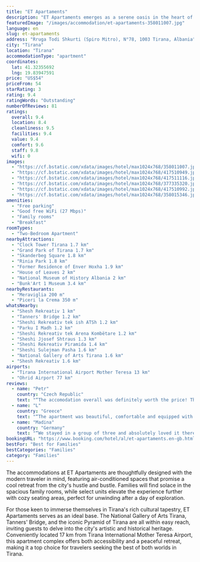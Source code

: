 ```yaml
---
title: "ET Apartaments"
description: "ET Apartaments emerges as a serene oasis in the heart of Tirana, offering a tranquil garden setting just moments away from the city's vibrant attractions, including the Bektashi World Centre, Saint Paul Cathedral, and Toptani Shopping Centre."
featuredImage: "/images/accommodation/et-apartaments-358011007.jpg"
language: en
slug: et-apartaments
address: "Rruga Todi Shkurti (Spiro Mitro), N°78, 1003 Tirana, Albania"
city: "Tirana"
location: "Tirana"
accommodationType: "apartment"
coordinates:
  lat: 41.32355692
  lng: 19.83947591
price: "US$54"
priceFrom: 54
starRating: 3
rating: 9.4
ratingWords: "Outstanding"
numberOfReviews: 81
ratings:
  overall: 9.4
  location: 8.4
  cleanliness: 9.5
  facilities: 9.4
  value: 9.4
  comfort: 9.6
  staff: 9.8
  wifi: 0
images:
  - "https://cf.bstatic.com/xdata/images/hotel/max1024x768/358011007.jpg?k=2eaf82a7fbc90bd2dbbddd279384706210099c415a857337fa61cf5370840339&o=&hp=1"
  - "https://cf.bstatic.com/xdata/images/hotel/max1024x768/417510949.jpg?k=a9cf0008214431d7f81daa2cdbea160cabe3bab4c97220c2aec0d71bf933b9d7&o=&hp=1"
  - "https://cf.bstatic.com/xdata/images/hotel/max1024x768/417511116.jpg?k=83ddb856b518750a5e2888479b0540f2882a9c6fc9b89086e8e0ddfd86762540&o=&hp=1"
  - "https://cf.bstatic.com/xdata/images/hotel/max1024x768/377335320.jpg?k=bf8aa1d7c20ce2e97d3dcdfeb8a32cb8edbde287cad2eafe984586e65d64b98b&o=&hp=1"
  - "https://cf.bstatic.com/xdata/images/hotel/max1024x768/417510992.jpg?k=8f8f05a83fb0534da40030348136dec9a3c76a6226d5b9f6911a5540e70cd484&o=&hp=1"
  - "https://cf.bstatic.com/xdata/images/hotel/max1024x768/358015346.jpg?k=d2f4b0a5a5fe53878f2ba7d03310d200ca0948be502d1c2194526a9bc38ab369&o=&hp=1"
amenities:
  - "Free parking"
  - "Good free WiFi (27 Mbps)"
  - "Family rooms"
  - "Breakfast"
roomTypes:
  - "Two-Bedroom Apartment"
nearbyAttractions:
  - "Clock Tower Tirana 1.7 km"
  - "Grand Park of Tirana 1.7 km"
  - "Skanderbeg Square 1.8 km"
  - "Rinia Park 1.8 km"
  - "Former Residence of Enver Hoxha 1.9 km"
  - "House of Leaves 2 km"
  - "National Museum of History Albania 2 km"
  - "Bunk'Art 1 Museum 3.4 km"
nearbyRestaurants:
  - "Meraviglia 200 m"
  - "Piceri la Crema 350 m"
whatsNearby:
  - "Shesh Rekreativ 1 km"
  - "Tanners' Bridge 1.2 km"
  - "Sheshi Rekreativ tek ish ATSh 1.2 km"
  - "Parku I Madh 1.2 km"
  - "Sheshi Rekreativ tek Arena Kombëtare 1.2 km"
  - "Sheshi Jjosef Shtraus 1.3 km"
  - "Sheshi Rekreativ Piramida 1.4 km"
  - "Sheshi Sulejman Pasha 1.6 km"
  - "National Gallery of Arts Tirana 1.6 km"
  - "Shesh Rekreativ 1.6 km"
airports:
  - "Tirana International Airport Mother Teresa 13 km"
  - "Ohrid Airport 77 km"
reviews:
  - name: "Petr"
    country: "Czech Republic"
    text: "“The accomodation overall was definitely worth the price! The hosts' family were really nice and helpful people! Apartment was really big and perfectly clean, just ready for us upon our arrival. They even offered a parking space in their private...”"
  - name: "L"
    country: "Greece"
    text: "“The apartment was beautiful, comfortable and equipped with everything we needed.Hosts were very helpful,friendly and reliable. I would definitely recommend this place”"
  - name: "Madina"
    country: "Germany"
    text: "“We stayed in a group of three and absolutely loved it there! The apartment is very spacious, clean, and offers all the facilities needed. An extra value added was the balcony and the view! The neighbourhood is quiet, city centre is reachable by...”"
bookingURL: "https://www.booking.com/hotel/al/et-apartaments.en-gb.html?aid=8035640"
bestFor: "Best for Families"
bestCategories: "Families"
category: "Families"
---
```


The accommodations at ET Apartaments are thoughtfully designed with the modern traveler in mind, featuring air-conditioned spaces that promise a cool retreat from the city's hustle and bustle. Families will find solace in the spacious family rooms, while select units elevate the experience further with cozy seating areas, perfect for unwinding after a day of exploration.

For those keen to immerse themselves in Tirana's rich cultural tapestry, ET Apartaments serves as an ideal base. The National Gallery of Arts Tirana, Tanners' Bridge, and the iconic Pyramid of Tirana are all within easy reach, inviting guests to delve into the city's artistic and historical heritage. Conveniently located 17 km from Tirana International Mother Teresa Airport, this apartment complex offers both accessibility and a peaceful retreat, making it a top choice for travelers seeking the best of both worlds in Tirana.